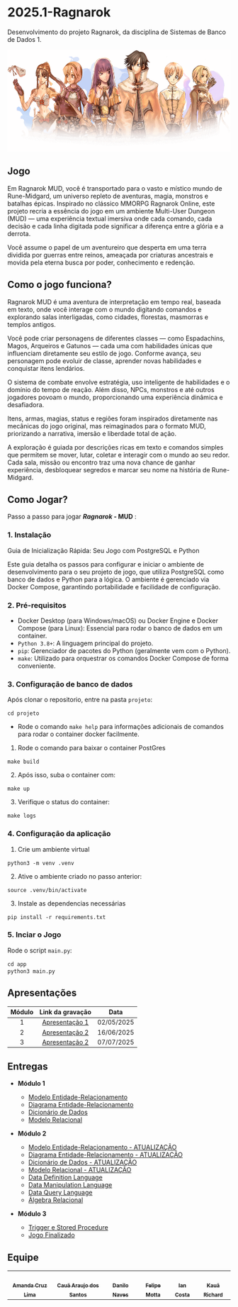 # 2025.1-Ragnarok
Desenvolvimento do projeto Ragnarok, da disciplina de Sistemas de Banco de Dados 1.

<div align="center"> <img src="./docs/static/img/classes-overall.png" height="230" width="auto"/> </div>

## Jogo

Em Ragnarok MUD, você é transportado para o vasto e místico mundo de Rune-Midgard, um universo repleto de aventuras, magia, monstros e batalhas épicas. Inspirado no clássico MMORPG Ragnarok Online, este projeto recria a essência do jogo em um ambiente Multi-User Dungeon (MUD) — uma experiência textual imersiva onde cada comando, cada decisão e cada linha digitada pode significar a diferença entre a glória e a derrota.

Você assume o papel de um aventureiro que desperta em uma terra dividida por guerras entre reinos, ameaçada por criaturas ancestrais e movida pela eterna busca por poder, conhecimento e redenção.

## Como o jogo funciona?

Ragnarok MUD é uma aventura de interpretação em tempo real, baseada em texto, onde você interage com o mundo digitando comandos e explorando salas interligadas, como cidades, florestas, masmorras e templos antigos.

Você pode criar personagens de diferentes classes — como Espadachins, Magos, Arqueiros e Gatunos — cada uma com habilidades únicas que influenciam diretamente seu estilo de jogo. Conforme avança, seu personagem pode evoluir de classe, aprender novas habilidades e conquistar itens lendários.

O sistema de combate envolve estratégia, uso inteligente de habilidades e o domínio do tempo de reação. Além disso, NPCs, monstros e até outros jogadores povoam o mundo, proporcionando uma experiência dinâmica e desafiadora.

Itens, armas, magias, status e regiões foram inspirados diretamente nas mecânicas do jogo original, mas reimaginados para o formato MUD, priorizando a narrativa, imersão e liberdade total de ação.

A exploração é guiada por descrições ricas em texto e comandos simples que permitem se mover, lutar, coletar e interagir com o mundo ao seu redor. Cada sala, missão ou encontro traz uma nova chance de ganhar experiência, desbloquear segredos e marcar seu nome na história de Rune-Midgard.

## Como Jogar?

Passo a passo para jogar ***Ragnarok* - MUD** :

### 1. Instalação

Guia de Inicialização Rápida: Seu Jogo com PostgreSQL e Python

Este guia detalha os passos para configurar e iniciar o ambiente de desenvolvimento para o seu projeto de jogo, que utiliza PostgreSQL como banco de dados e Python para a lógica. O ambiente é gerenciado via Docker Compose, garantindo portabilidade e facilidade de configuração.

### 2. Pré-requisitos

- Docker Desktop (para Windows/macOS) ou Docker Engine e Docker Compose (para Linux): Essencial para rodar o banco de dados em um container.
- `Python 3.8+`: A linguagem principal do projeto.
- `pip`: Gerenciador de pacotes do Python (geralmente vem com o Python).
- `make`: Utilizado para orquestrar os comandos Docker Compose de forma conveniente.

### 3. Configuração de banco de dados

Após clonar o repositorio, entre na pasta `projeto`:

```shell
cd projeto
```

- Rode o comando `make help` para informações adicionais de comandos para rodar o container docker facilmente.

1. Rode o comando para baixar o container PostGres

```shell
make build
```

2. Após isso, suba o container com:

```shell
make up
```

3. Verifique o status do container:

```shell
make logs
```

### 4. Configuração da aplicação

1. Crie um ambiente virtual

```shell
python3 -m venv .venv
```
2. Ative o ambiente criado no passo anterior:
```shell
source .venv/bin/activate
```
3. Instale as dependencias necessárias

```shell
pip install -r requirements.txt
```

### 5. Inciar o Jogo

Rode o script `main.py`:

```shell
cd app
python3 main.py
```

## Apresentações

| Módulo | Link da gravação | Data |
| :----: | :--------------: | :--: |
|   1    | [Apresentação 1](https://youtu.be/0g3IyhfRMTM?si=ifjVauHRSVdq8QY1) | 02/05/2025 |
|   2    | [Apresentação 2](https://youtu.be/2gFcsBq5W94?si=N_eF2v--Jv4oSN0B) | 16/06/2025 |
|   3    | [Apresentação 2]() | 07/07/2025 |

## Entregas

- **Módulo 1**
    - [Modelo Entidade-Relacionamento](./docs/docs/entrega_1/MER.md)
    - [Diagrama Entidade-Relacionamento](./docs/docs/entrega_1/DER.md)
    - [Dicionário de Dados](./docs/docs/entrega_1/DD.md)
    - [Modelo Relacional](./docs/docs/entrega_1/MREL.md)
    
- **Módulo 2**
    - [Modelo Entidade-Relacionamento - ATUALIZAÇÃO](./docs/docs/entrega_1/MER.md)
    - [Diagrama Entidade-Relacionamento - ATUALIZAÇÃO](./docs/docs/entrega_1/DER.md)
    - [Dicionário de Dados - ATUALIZAÇÃO](./docs/docs/entrega_1/DD.md)
    - [Modelo Relacional - ATUALIZAÇÃO](./docs/docs/entrega_1/MREL.md)
    - [Data Definition Language](./docs/docs/entrega_2/ddl.md)
    - [Data Manipulation Language](./docs/docs/entrega_2/dml.md)
    - [Data Query Language](./docs/docs/entrega_2/dql.md)
    - [Álgebra Relacional](./docs/docs/entrega_2/algebra_relacional.md)

- **Módulo 3**
    - [Trigger e Stored Procedure](./docs/docs/entrega_3/trigger_stored.md)
    - [Jogo Finalizado](./docs/docs/entrega_3/jogo.md)

## Equipe

<center>

<div class="md-typeset__scrollwrap"><div class="md-typeset__table"><table>
    <tbody><tr>
        <td align="center"><a href="https://github.com/mandicrz"><img onmouseover="opaqImg(this)" onmouseout="normalImg(this)" style="border-radius: 50%; opacity: 1;" src="https://avatars.githubusercontent.com/mandicrz" alt="" width="100px;"><br><sub><b>Amanda Cruz Lima</b></sub></a><br><a href="https://github.com/mandicrz"></a></td>
        <td align="center"><a href="https://github.com/caua08"><img onmouseover="opaqImg(this)" onmouseout="normalImg(this)" style="border-radius: 50%; opacity: 1;" src="https://avatars.githubusercontent.com/caua08" alt="" width="100px;"><br><sub><b>Cauã Araujo dos Santos</b></sub></a><br><a href="https://github.com/caua08"></a></td>
        <td align="center"><a href="https://github.com/DaniloNavesS"><img onmouseover="opaqImg(this)" onmouseout="normalImg(this)" style="border-radius: 50%; opacity: 1;" src="https://avatars.githubusercontent.com/DaniloNavesS" alt="" width="100px;"><br><sub><b>Danilo Naves</b></sub></a><br><a href="https://github.com/DaniloNavesS"></a></td>
        <td align="center"><a href="https://github.com/M0tt1nh4"><img onmouseover="opaqImg(this)" onmouseout="normalImg(this)" style="border-radius: 50%; opacity: 1;" src="https://avatars.githubusercontent.com/M0tt1nh4" alt="" width="100px;"><br><sub><b>Felipe Motta</b></sub></a><br><a href="https://github.com/M0tt1nh4"></a></td>
        <td align="center"><a href="https://github.com/iancostag"><img onmouseover="opaqImg(this)" onmouseout="normalImg(this)" style="border-radius: 50%; opacity: 1;" src="https://avatars.githubusercontent.com/iancostag" alt="" width="100px;"><br><sub><b>Ian Costa</b></sub></a><br><a href="https://github.com/iancostag"></a></td>
        <td align="center"><a href="https://github.com/rich4rd1"><img onmouseover="opaqImg(this)" onmouseout="normalImg(this)" style="border-radius: 50%; opacity: 1;" src="https://avatars.githubusercontent.com/rich4rd1" alt="" width="100px;"><br><sub><b>Kauã Richard</b></sub></a><br><a href="https://github.com/rich4rd1"></a></td>
    </tr> 
</tbody></table></div></div>

</center>
